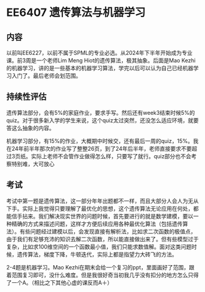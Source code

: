 # EE6407 遗传算法与机器学习

## 内容

以前叫EE6227，以前不属于SPML的专业必选。从2024年下半年开始成为专业课。前3周是一个老师Lim Meng Hiot的遗传算法，极其抽象。后面是Mao Kezhi的机器学习，讲的是一些基本的机器学习算法，学完以后可以认为自己已经机器学习入门了。最后老师会划范围。

## 持续性评估

遗传算法部分，会有5%的家庭作业，要求手写。然后还有week3结束时候5%的quiz。对于很多新入学的学生来说，这个quiz太过突然，还没怎么适应环境，就要答这么抽象的内容。

机器学习部分，有15%的作业，大概期中时候交，还有最后一周的quiz，15%。我在24年前半年那次的作业写了整整26页，到了24年后半年，老师直接要求不要超过3页纸。实际上老师不会管作业做得怎么样，只要写了就行。quiz部分也不会考察特别难，大可放心

## 考试

考试中第一题是遗传算法，这一部分年年出题都不一样，而且大部分人会人为无从下手。实际上我觉得只要理解了最优化的思想，这个遗传算法无论应用在何处，都能信手拈来。我们解决现实世界的问题时候，首先要进行的就是数学建模，要以一种精确的方式来描述问题，这样才方便后续应用各种最优化算法（包括遗传算法）。有些问题经过建模以后，会发现直接有解析法，比如求二次函数的极值点，由于我们有足够充沛的知识去解二次函数，所以能直接做出来了。但有些模型过于复杂，比如求100维空间的一个函数最小值，我们只能求数值解。面对这类问题时候，遗传算法，梯度下降，牛顿迭代，实际上都是指望力大砖飞的方法。

2-4题是机器学习。Mao Kezhi在期末会给一个复习的ppt，里面画好了范围，跟着范围复习即可，没什么难度。但是我很好奇当初我几乎没有扣分的地方怎么只得了一个A。（相比之下其他心虚的课反而A＋）
